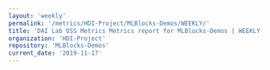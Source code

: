 ```yaml
---
layout: 'weekly'
permalink: '/metrics/HDI-Project/MLBlocks-Demos/WEEKLY/'
title: 'DAI Lab OSS Metrics Metrics report for MLBlocks-Demos | WEEKLY-REPORT-2019-11-17'
organization: 'HDI-Project'
repository: 'MLBlocks-Demos'
current_date: '2019-11-17'
---
```

